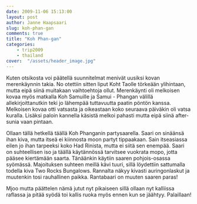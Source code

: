 ```yaml
---
date: 2009-11-06 15:13:00
layout: post
author: Janne Haapsaari
slug: koh-phan-gan
comments: true
title: "Koh Phan-gan"
categories:
    - trip2009
    - thailand
cover:  "/assets/header_image.jpg"
---
```


Kuten otsikosta voi päätellä suunnitelmat menivät uusiksi kovan merenkäynnin
takia. No otettiin sitten liput Koht Taolle törkeään ylihintaan, mutta eipä
siinä muitakaan vaihtoehtoja ollut. Merenkäynti oli melkoisen kovaa myös
matkalla Koh Samuille ja Samui - Phangan välillä allekirjoittanutkin teki jo
lähempää tuttavuutta paatin pöntön kanssa. Melkoisen kovaa otti vatsasta ja
oikeastaan koko seuraava päiväkin oli vatsa kuralla. Lisäksi paloin kannella
käsistä melkoi pahasti mutta eipä siinä after-sunia vaan pintaan.

Ollaan tällä hetkellä täällä Koh Phanganin partysaarella. Saari on sinäänsä
ihan kiva, mutta itseä ei kiinnosta <insertname>moon partyt tippaakaan. Sain
itseasiassa eilen jo ihan tarpeeksi koko Had Rinista, mutta ei siitä sen
enempää. Saari on suhteellisen iso ja täällä käytännössä tarvitsee vuokrata
mopo, jotta pääsee kiertämään saarta. Tänäänkin käytiin saaren pohjois-osassa
syömässä. Majoituksen suhteen meillä kävi tuuri, sillä löydettiin sattumalla
todella kiva Two Rocks Bungalows. Rannalta näkyy kivasti auringonlaskut ja
muutenkin tosi rauhallinen paikka. Rantabaari on muuten saaren paras!

Mjoo mutta päättelen nämä jutut nyt pikaiseen sillä ollaan nyt kalliissa
raflassa ja pitää syödä toi kallis ruoka myös ennen kun se jäähtyy.
Palaillaan!
